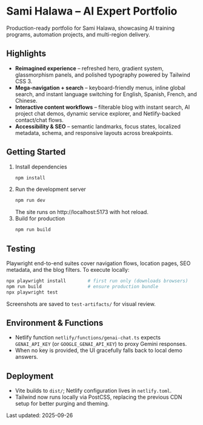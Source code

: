 # Sami Halawa – AI Expert Portfolio

Production-ready portfolio for Sami Halawa, showcasing AI training programs, automation projects, and multi-region delivery.

## Highlights

- **Reimagined experience** – refreshed hero, gradient system, glassmorphism panels, and polished typography powered by Tailwind CSS 3.
- **Mega-navigation + search** – keyboard-friendly menus, inline global search, and instant language switching for English, Spanish, French, and Chinese.
- **Interactive content workflows** – filterable blog with instant search, AI project chat demos, dynamic service explorer, and Netlify-backed contact/chat flows.
- **Accessibility & SEO** – semantic landmarks, focus states, localized metadata, schema, and responsive layouts across breakpoints.

## Getting Started

1. Install dependencies
   ```bash
   npm install
   ```
2. Run the development server
   ```bash
   npm run dev
   ```
   The site runs on http://localhost:5173 with hot reload.
3. Build for production
   ```bash
   npm run build
   ```

## Testing

Playwright end-to-end suites cover navigation flows, location pages, SEO metadata, and the blog filters. To execute locally:

```bash
npx playwright install        # first run only (downloads browsers)
npm run build                 # ensure production bundle
npx playwright test
```

Screenshots are saved to `test-artifacts/` for visual review.

## Environment & Functions

- Netlify function `netlify/functions/genai-chat.ts` expects `GENAI_API_KEY` (or `GOOGLE_GENAI_API_KEY`) to proxy Gemini responses.
- When no key is provided, the UI gracefully falls back to local demo answers.

## Deployment

- Vite builds to `dist/`; Netlify configuration lives in `netlify.toml`.
- Tailwind now runs locally via PostCSS, replacing the previous CDN setup for better purging and theming.

Last updated: 2025-09-26
